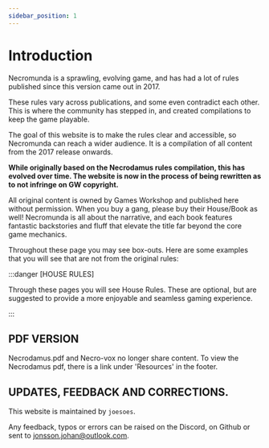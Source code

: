 ```yaml
---
sidebar_position: 1
---
```


# Introduction

Necromunda is a sprawling, evolving game, and has had a lot of rules published since this version came out in 2017.

These rules vary across publications, and some even contradict each other. This is where the community has stepped in, and created compilations to keep the game playable.

The goal of this website is to make the rules clear and accessible, so Necromunda can reach a wider audience. It is a compilation of all content from the 2017 release onwards.

**While originally based on the Necrodamus rules compilation, this has evolved over time. The website is now in the process of being rewritten as to not infringe on GW copyright.**

All original content is owned by Games Workshop and published here without permission. When you buy a gang, please buy their House/Book as well! Necromunda is all about the narrative, and each book features fantastic backstories and fluff that elevate the title far beyond the core game mechanics.

Throughout these page you may see box-outs. Here are some examples that you will see that are not from the original rules:

:::danger [HOUSE RULES]

Through these pages you will see House Rules. These are optional, but are suggested to provide a more enjoyable and seamless gaming experience.

:::

## PDF VERSION
Necrodamus.pdf and Necro-vox no longer share content. To view the Necrodamus pdf, there is a link under 'Resources' in the footer.

## UPDATES, FEEDBACK AND CORRECTIONS.
This website is maintained by `joesoes`.

Any feedback, typos or errors can be raised on the Discord, on Github or sent to jonsson.johan@outlook.com.
